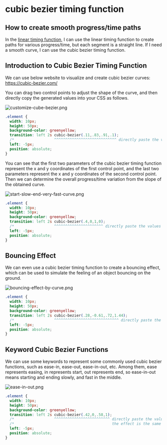 # cubic bezier timing function

## How to create smooth progress/time paths

In the [linear timing function](./2025-08-07_linear-timing-function.md), I can use the linear timing function to create paths for various progress/time, but each segment is a straight line. If I need a smooth curve, I can use the cubic bezier timing function.

## Introduction to Cubic Bezier Timing Function

We can use below website to visualize and create cubic bezier curves:
https://cubic-bezier.com/

You can drag two control points to adjust the shape of the curve, and then directly copy the generated values into your CSS as follows.

![customize-cube-bezier.png](../assets/imgs/customize-cube-bezier.png)

```css
.element {
  width: 10px;
  height: 50px;
  background-color: greenyellow;
  transition: left 2s cubic-bezier(.11,.83,.91,.1);
  /*                  ^^^^^^^^^^^^^^^^^^^^^^^^^^^^ directly paste the values from the cubic-bezier.com website */
  left: -5px;
  position: absolute;
}
```

You can see that the first two parameters of the cubic bezier timing function represent the x and y coordinates of the first control point, and the last two parameters represent the x and y coordinates of the second control point. Then we can determine the overall progress/time variation from the slope of the obtained curve.

![start-slow-end-very-fast-curve.png](../assets/imgs/start-slow-end-very-fast-curve.png)

```css
.element {
  width: 10px;
  height: 50px;
  background-color: greenyellow;
  transition: left 2s cubic-bezier(.4,0,1,0);
  /*                  ^^^^^^^^^^^^^^^^^^^^^^ directly paste the values from the cubic-bezier.com website */
  left: -5px;
  position: absolute;
}
```

## Bouncing Effect

We can even use a cubic bezier timing function to create a bouncing effect, which can be used to simulate the feeling of an object bouncing on the ground.

![bouncing-effect-by-curve.png](../assets/imgs/bouncing-effect-by-curve.png)
```css
.element {
  width: 10px;
  height: 50px;
  background-color: greenyellow;
  transition: left 2s cubic-bezier(.28,-0.61,.72,1.44);
  /*                  ^^^^^^^^^^^^^^^^^^^^^^^^^^^^^ directly paste the values from the cubic-bezier.com website */
  left: -5px;
  position: absolute;
}
```

## Keyword Cubic Bezier Functions

We can use some keywords to represent some commonly used cubic bezier functions, such as ease-in, ease-out, ease-in-out, etc. Among them, ease represents easing, in represents start, out represents end, so ease-in-out means starting and ending slowly, and fast in the middle.

![ease-in-out.png](../assets/imgs/ease-in-out.png)

```css
.element {
  width: 10px;
  height: 50px;
  background-color: greenyellow;
  transition: left 2s cubic-bezier(.42,0,.58,1);
  /*                  ^^^^^^^^^^^^^^^^^^^^^^^^^ directly paste the values from the cubic-bezier.com website */
  /*                                            the effect is the same as ease-in-out */
  left: -5px;
  position: absolute;
}
```


